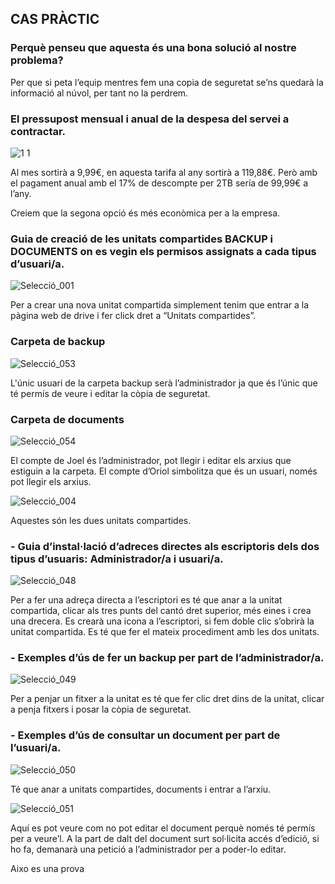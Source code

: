 ## CAS PRÀCTIC

### Perquè penseu que aquesta és una bona solució al nostre problema?

Per que si peta l’equip mentres fem una copia de seguretat se’ns quedarà la informació al núvol, per tant no la perdrem. 

### El pressupost mensual i anual de la despesa del servei a contractar.

![1 1](https://user-images.githubusercontent.com/114162334/191768132-6abae2ff-6929-48f6-9532-415a3fa990d8.png)

Al mes sortirà a 9,99€, en aquesta tarifa al any sortirà a 119,88€.
Però amb el pagament anual amb el 17% de descompte per 2TB sería de 99,99€ a l’any.

Creiem que la segona opció és més econòmica per a la empresa.

### Guia de creació de les unitats compartides BACKUP i DOCUMENTS on es vegin els permisos assignats a cada tipus d’usuari/a.

![Selecció_001](https://user-images.githubusercontent.com/114162334/191769091-a673d72b-4c4d-4084-b370-29bffc3d9e66.png)


Per a crear una nova unitat compartida simplement tenim que entrar a la pàgina web de drive i fer click dret a “Unitats compartides”.


### Carpeta de backup


![Selecció_053](https://user-images.githubusercontent.com/114162327/191776325-6f2ee30e-0ab3-4b1b-b0be-fd6eed4978d0.png)

L'únic usuari de la carpeta backup serà l’administrador ja que és l’únic que té permís de veure i editar la còpia de seguretat.


### Carpeta de documents

![Selecció_054](https://user-images.githubusercontent.com/114162327/191776246-22b31a8b-d2c7-44de-a791-9010b45bcf23.png)


El compte de Joel és l’administrador, pot llegir i editar els arxius que estiguin a la carpeta.
El compte d’Oriol simbolitza que és un usuari, només pot llegir els arxius.

![Selecció_004](https://user-images.githubusercontent.com/114162334/191773845-d56d1f88-be65-4a97-b6ad-5033f80832d5.png)

Aquestes són les dues unitats compartides.

### - Guia d’instal·lació d’adreces directes als escriptoris dels dos tipus d’usuaris: Administrador/a i usuari/a.

![Selecció_048](https://user-images.githubusercontent.com/114162327/191767272-df889008-79c2-4f8b-88f0-e56197b5f97e.png)

Per a fer una adreça directa a l’escriptori es té que anar a la unitat compartida, clicar
als tres punts del cantó dret superior, més eines i crea una drecera. Es crearà una
icona a l’escriptori, si fem doble clic s’obrirà la unitat compartida.
Es té que fer el mateix procediment amb les dos unitats.

### - Exemples d’ús de fer un backup per part de l’administrador/a.

![Selecció_049](https://user-images.githubusercontent.com/114162327/191767849-0ed47050-a7ae-4ada-80c1-239200de6a42.png)

Per a penjar un fitxer a la unitat es té que fer clic dret dins de la unitat, clicar a penja
fitxers i posar la còpia de seguretat.

### - Exemples d’ús de consultar un document per part de l’usuari/a.

![Selecció_050](https://user-images.githubusercontent.com/114162327/191768514-47904bbf-5ca2-414d-91e7-73f0a9fc5f57.png)

Té que anar a unitats compartides, documents i entrar a l’arxiu.

![Selecció_051](https://user-images.githubusercontent.com/114162327/191768868-af0eeda3-40c3-469e-9fa2-940cdcbbbefe.png)

Aquí es pot veure com no pot editar el document perquè només té permís per a
veure’l. A la part de dalt del document surt sol·licita accés d’edició, si ho fa,
demanarà una petició a l’administrador per a poder-lo editar.



Aixo es una prova

